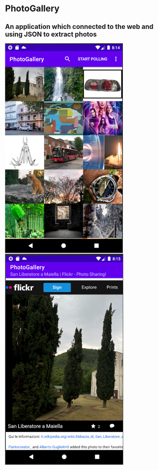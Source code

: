 # PhotoGallery
## An application which connected to the web and using JSON to extract photos
![](Screenshots/PG_1.png)![](Screenshots/PG_2.png)
